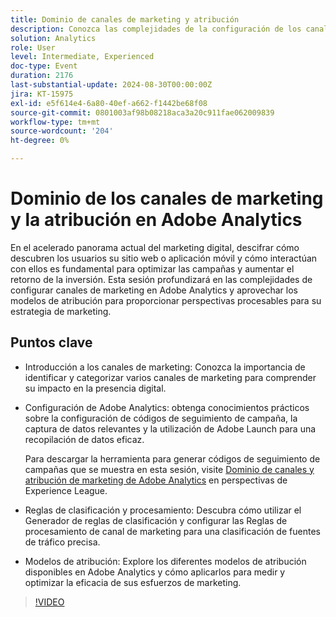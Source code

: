 ```yaml
---
title: Dominio de canales de marketing y atribución
description: Conozca las complejidades de la configuración de los canales de marketing en Adobe Analytics. Aproveche los modelos de atribución para proporcionar perspectivas procesables para su estrategia de marketing.
solution: Analytics
role: User
level: Intermediate, Experienced
doc-type: Event
duration: 2176
last-substantial-update: 2024-08-30T00:00:00Z
jira: KT-15975
exl-id: e5f614e4-6a80-40ef-a662-f1442be68f08
source-git-commit: 0801003af98b08218aca3a20c911fae062009839
workflow-type: tm+mt
source-wordcount: '204'
ht-degree: 0%

---
```


# Dominio de los canales de marketing y la atribución en Adobe Analytics

En el acelerado panorama actual del marketing digital, descifrar cómo descubren los usuarios su sitio web o aplicación móvil y cómo interactúan con ellos es fundamental para optimizar las campañas y aumentar el retorno de la inversión. Esta sesión profundizará en las complejidades de configurar canales de marketing en Adobe Analytics y aprovechar los modelos de atribución para proporcionar perspectivas procesables para su estrategia de marketing.

## Puntos clave

* Introducción a los canales de marketing: Conozca la importancia de identificar y categorizar varios canales de marketing para comprender su impacto en la presencia digital.
* Configuración de Adobe Analytics: obtenga conocimientos prácticos sobre la configuración de códigos de seguimiento de campaña, la captura de datos relevantes y la utilización de Adobe Launch para una recopilación de datos eficaz.

  Para descargar la herramienta para generar códigos de seguimiento de campañas que se muestra en esta sesión, visite [Dominio de canales y atribución de marketing de Adobe Analytics](https://experienceleague.adobe.com/en/perspectives/mastering-adobe-analytics-marketing-channels-attribution) en perspectivas de Experience League.

* Reglas de clasificación y procesamiento: Descubra cómo utilizar el Generador de reglas de clasificación y configurar las Reglas de procesamiento de canal de marketing para una clasificación de fuentes de tráfico precisa.
* Modelos de atribución: Explore los diferentes modelos de atribución disponibles en Adobe Analytics y cómo aplicarlos para medir y optimizar la eficacia de sus esfuerzos de marketing.

>[!VIDEO](https://video.tv.adobe.com/v/3432747/?learn=on)
